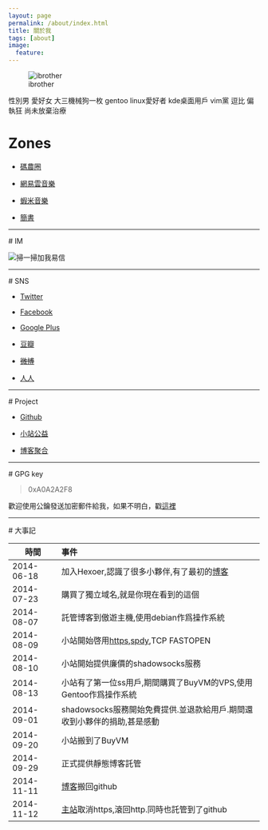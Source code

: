 ```yaml
---
layout: page
permalink: /about/index.html
title: 關於我
tags: [about]
image:
  feature: 
---
```

<figure>
  <img src="{{ site.url }}/images/moe.png" alt="ibrother">
  <figcaption>ibrother</figcaption>
</figure>

<div class="alert alert-success" role="alert">
    性別男 愛好女 大三機械狗一枚 gentoo linux愛好者 kde桌面用戶 vim黨 逗比 偏執狂 尚未放棄治療
</div>

# Zones

* [碼農圈][23]

* [網易雲音樂][1]

* [蝦米音樂][17]

* [簡書][2]
<hr>
# IM

![][3]

<hr>
# SNS

* [Twitter][12]

* [Facebook][13]

* [Google Plus][14]

* [豆瓣][4]

* ~~[微博][15]~~

* [人人][5]
<hr>
# Project

* [Github][6]

* [小站公益][16]

* [博客聚合][7]
<hr>
# GPG key

> 0xA0A2A2F8

歡迎使用公鑰發送加密郵件給我，如果不明白，戳[這裡][10]

<hr>
# 大事記

|時間|事件|
|----|:---|
|2014-06-18|加入Hexoer,認識了很多小夥伴,有了最初的[博客][18]|
|2014-07-23|購買了獨立域名,就是你現在看到的這個|
|2014-08-07|託管博客到傲遊主機,使用debian作爲操作系統|
|2014-08-09|小站開始啓用[https][19],[spdy][20],TCP FASTOPEN|
|2014-08-10|小站開始提供廉價的shadowsocks服務|
|2014-08-13|小站有了第一位ss用戶,期間購買了BuyVM的VPS,使用Gentoo作爲操作系統|
|2014-09-01|shadowsocks服務開始免費提供.並退款給用戶.期間還收到小夥伴的捐助,甚是感動|
|2014-09-20|小站搬到了BuyVM|
|2014-09-29|正式提供靜態博客託管|
|2014-11-11|[博客][21]搬回github|
|2014-11-12|[主站][22]取消https,滾回http.同時也託管到了github|

[1]: http://music.163.com/#/user/home?id=17672093 "網易雲音樂"

[2]: http://jianshu.io/users/81e1d24496d7/ "簡書"

[3]: http://ibrother.qiniudn.com/my_qr_code.png "掃一掃加我易信"

[4]: http://www.douban.com/people/ibrother_linux/ "豆瓣"

[5]: http://www.renren.com/567627214 "人人"

[6]: https://github.com/ibrother "github"

[7]: http://ourblog.ibrother.me "博客聚合"

[10]: http://blog.ibrother.me/gnupg/encrypt-with-gnupg/ "使用GnuPG加密和簽名"

[12]: https://twitter.com/IbrotherLinux "推特"

[13]: https://facebook.com/ibrother.me "facebook"

[14]: https://plus.google.com/110250010298156951755?rel=author "Google Plus"

[15]: http://weibo.com/234684967 "新浪微博"

[16]: http://blog.ibrother.me/project/ "小站公益"

[17]: http://www.xiami.com/space/index/u/38511874 "蝦米"

[18]: http://ibrother.github.io

[19]: https://www.ssllabs.com/ssltest/analyze.html?d=ibrother.me

[20]: http://spdycheck.org/#ibrother.me

[21]: http://blog.ibrother.me

[22]: http://ibrother.me

[23]: http://coderq.com/users/ibrother/activity
